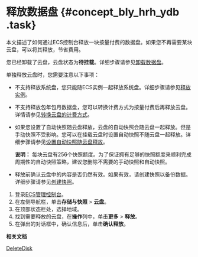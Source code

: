 # 释放数据盘 {#concept_bly_hrh_ydb .task}

本文描述了如何通过ECS控制台释放一块按量付费的数据盘。如果您不再需要某块云盘，可以将其释放，节省费用。

您已经卸载了云盘，云盘状态为**待挂载**。详细步骤请参见[卸载数据盘](cn.zh-CN/块存储/云盘/卸载数据盘.md#)。

单独释放云盘时，您需要注意以下事项：

-   不支持释放系统盘，您只能随ECS实例一起释放系统盘。详细步骤请参见[释放实例](../cn.zh-CN/实例/管理实例/释放实例.md#)。
-   不支持释放包年包月数据盘，您可以转换计费方式为按量付费后再释放云盘。详情请参见[转换云盘的计费方式](cn.zh-CN/块存储/云盘/转换云盘的计费方式.md#)。
-   如果您设置了自动快照随云盘释放，云盘的自动快照会随云盘一起释放。但是手动快照不受影响。您可以在挂载云盘时设置自动快照不随云盘一起释放。详细步骤请参见[设置自动快照随云盘释放](../cn.zh-CN/快照/使用自动快照策略/设置自动快照随云盘释放.md#)。

    **说明：** 每块云盘有256个快照额度。为了保证拥有足够的快照额度来顺利完成周期性的自动快照策略，建议您删除不需要的手动快照和自动快照。

-   释放前确认云盘中的内容是否仍然有效。如果有效，请创建快照以备份数据。详细步骤请参见[创建快照](../cn.zh-CN/快照/使用快照/创建快照.md#)。

1.  登录[ECS管理控制台](https://ecs.console.aliyun.com)。
2.  在左侧导航栏，单击**存储与快照** \> **云盘**。
3.  在顶部状态栏处，选择地域。
4.  找到需要释放的云盘，在**操作**列中，单击**更多** \> **释放**。
5.  在弹出的对话框中，确认信息后，单击**确认释放**。

**相关文档**  


[DeleteDisk](../cn.zh-CN/API参考/块存储/DeleteDisk.md#)

